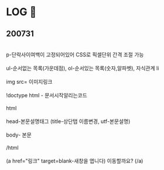 # LOG 📒
## 200731 
<br>p-단락사이여백이 고정되어있어 CSS로 픽셀단위 간격 조절 가능</br>
<br>ul-순서없는 목록(가운데점), ol-순서있는 목록(숫자,알파벳), 자식관계 li </br>
<br> img src= 이미지링크 </br>
<br> !doctype html - 문서시작알리는코드 </br>
<br> html </br>
<br> head-본문설명태그 (title-상단탭 이름변경, utf-본문설명) </br> 
<br> body- 본문 </br>
<br> /html </br>
<br> (a href="링크" target=blank-새창을 엽니다) 이동할까요? (/a) </br>
